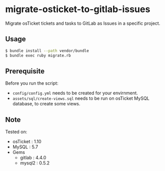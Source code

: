 # migrate-osticket-to-gitlab-issues

Migrate osTicket tickets and tasks to GitLab as Issues in a specific project.

## Usage

```bash
$ bundle install --path vendor/bundle
$ bundle exec ruby migrate.rb
```

## Prerequisite

Before you run the script:

* `config/config.yml` needs to be created for your envirnment.
* `assets/sql/create-views.sql` needs to be run on osTicket MySQL database, to create some views.

## Note

Tested on:

- osTicket : 1.10
- MySQL : 5.7
- Gems
    - gitlab : 4.4.0
    - mysql2 : 0.5.2

